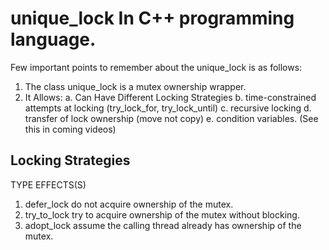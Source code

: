 # unique_lock In C++ programming language.

Few important points to remember about the unique_lock is as follows:

1. The class unique_lock is a mutex ownership wrapper.
2. It Allows:
   a. Can Have Different Locking Strategies
   b. time-constrained attempts at locking (try_lock_for, try_lock_until)
   c. recursive locking
   d. transfer of lock ownership (move not copy)
   e. condition variables. (See this in coming videos)

## Locking Strategies

TYPE EFFECTS(S)

1. defer_lock do not acquire ownership of the mutex.
2. try_to_lock try to acquire ownership of the mutex without blocking.
3. adopt_lock assume the calling thread already has ownership of the mutex.
